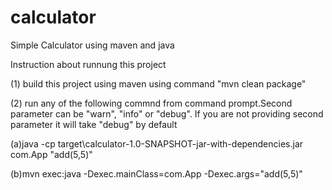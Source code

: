 # calculator
Simple Calculator using maven and java

Instruction about runnung this project

(1) build this project using maven using command "mvn clean package"

(2) run any of the following commnd from command prompt.Second parameter can be "warn", "info" or "debug". 
If you are not providing second parameter it will take "debug" by default

(a)java -cp target\calculator-1.0-SNAPSHOT-jar-with-dependencies.jar com.App "add(5,5)"

(b)mvn exec:java -Dexec.mainClass=com.App -Dexec.args="add(5,5)"
